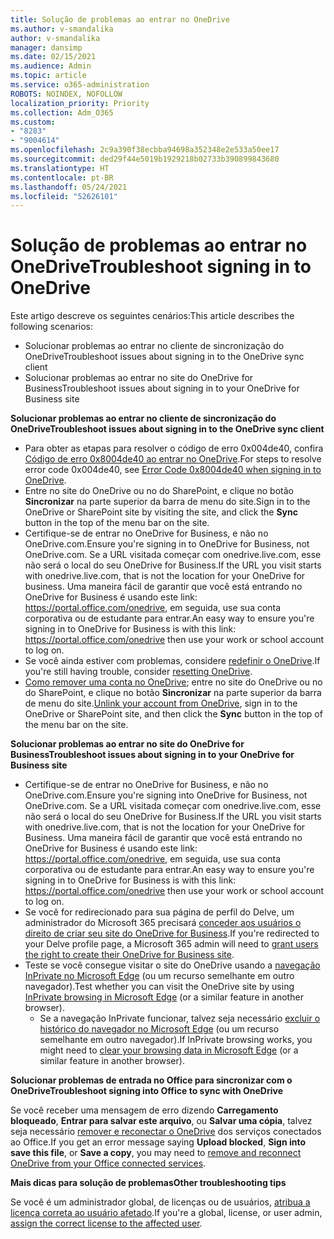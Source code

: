 ```yaml
---
title: Solução de problemas ao entrar no OneDrive
ms.author: v-smandalika
author: v-smandalika
manager: dansimp
ms.date: 02/15/2021
ms.audience: Admin
ms.topic: article
ms.service: o365-administration
ROBOTS: NOINDEX, NOFOLLOW
localization_priority: Priority
ms.collection: Adm_O365
ms.custom:
- "8283"
- "9004614"
ms.openlocfilehash: 2c9a390f38ecbba94698a352348e2e533a50ee17
ms.sourcegitcommit: ded29f44e5019b1929218b02733b390899843680
ms.translationtype: HT
ms.contentlocale: pt-BR
ms.lasthandoff: 05/24/2021
ms.locfileid: "52626101"
---
```

# <a name="troubleshoot-signing-in-to-onedrive"></a><span data-ttu-id="cfdef-102">Solução de problemas ao entrar no OneDrive</span><span class="sxs-lookup"><span data-stu-id="cfdef-102">Troubleshoot signing in to OneDrive</span></span>

<span data-ttu-id="cfdef-103">Este artigo descreve os seguintes cenários:</span><span class="sxs-lookup"><span data-stu-id="cfdef-103">This article describes the following scenarios:</span></span>

- <span data-ttu-id="cfdef-104">Solucionar problemas ao entrar no cliente de sincronização do OneDrive</span><span class="sxs-lookup"><span data-stu-id="cfdef-104">Troubleshoot issues about signing in to the OneDrive sync client</span></span>
- <span data-ttu-id="cfdef-105">Solucionar problemas ao entrar no site do OneDrive for Business</span><span class="sxs-lookup"><span data-stu-id="cfdef-105">Troubleshoot issues about signing in to your OneDrive for Business site</span></span>

<span data-ttu-id="cfdef-106">**Solucionar problemas ao entrar no cliente de sincronização do OneDrive**</span><span class="sxs-lookup"><span data-stu-id="cfdef-106">**Troubleshoot issues about signing in to the OneDrive sync client**</span></span>

- <span data-ttu-id="cfdef-107">Para obter as etapas para resolver o código de erro 0x004de40, confira [Código de erro 0x8004de40 ao entrar no OneDrive](/sharepoint/troubleshoot/administration/error-0x8004de40-in-onedrive).</span><span class="sxs-lookup"><span data-stu-id="cfdef-107">For steps to resolve error code 0x004de40, see [Error Code 0x8004de40 when signing in to OneDrive](/sharepoint/troubleshoot/administration/error-0x8004de40-in-onedrive).</span></span>
- <span data-ttu-id="cfdef-108">Entre no site do OneDrive ou no do SharePoint, e clique no botão **Sincronizar** na parte superior da barra de menu do site.</span><span class="sxs-lookup"><span data-stu-id="cfdef-108">Sign in to the OneDrive or SharePoint site by visiting the site, and click the **Sync** button in the top of the menu bar on the site.</span></span>
- <span data-ttu-id="cfdef-109">Certifique-se de entrar no OneDrive for Business, e não no OneDrive.com.</span><span class="sxs-lookup"><span data-stu-id="cfdef-109">Ensure you're signing in to OneDrive for Business, not OneDrive.com.</span></span> <span data-ttu-id="cfdef-110">Se a URL visitada começar com onedrive.live.com, esse não será o local do seu OneDrive for Business.</span><span class="sxs-lookup"><span data-stu-id="cfdef-110">If the URL you visit starts with onedrive.live.com, that is not the location for your OneDrive for business.</span></span> <span data-ttu-id="cfdef-111">Uma maneira fácil de garantir que você está entrando no OneDrive for Business é usando este link: https://portal.office.com/onedrive, em seguida, use sua conta corporativa ou de estudante para entrar.</span><span class="sxs-lookup"><span data-stu-id="cfdef-111">An easy way to ensure you're signing in to OneDrive for Business is with this link: https://portal.office.com/onedrive then use your work or school account to log on.</span></span>
- <span data-ttu-id="cfdef-112">Se você ainda estiver com problemas, considere [redefinir o OneDrive](https://support.microsoft.com/office/reset-onedrive-34701e00-bf7b-42db-b960-84905399050c).</span><span class="sxs-lookup"><span data-stu-id="cfdef-112">If you're still having trouble, consider [resetting OneDrive](https://support.microsoft.com/office/reset-onedrive-34701e00-bf7b-42db-b960-84905399050c).</span></span>
- <span data-ttu-id="cfdef-113">[Como remover uma conta no OneDrive](https://support.microsoft.com/office/how-to-remove-an-account-in-onedrive-72699268-9e64-45bd-b723-9a19f4512fd1); entre no site do OneDrive ou no do SharePoint, e clique no botão **Sincronizar** na parte superior da barra de menu do site.</span><span class="sxs-lookup"><span data-stu-id="cfdef-113">[Unlink your account from OneDrive](https://support.microsoft.com/office/how-to-remove-an-account-in-onedrive-72699268-9e64-45bd-b723-9a19f4512fd1), sign in to the OneDrive or SharePoint site, and then click the **Sync** button in the top of the menu bar on the site.</span></span>

<span data-ttu-id="cfdef-114">**Solucionar problemas ao entrar no site do OneDrive for Business**</span><span class="sxs-lookup"><span data-stu-id="cfdef-114">**Troubleshoot issues about signing in to your OneDrive for Business site**</span></span>

- <span data-ttu-id="cfdef-115">Certifique-se de entrar no OneDrive for Business, e não no OneDrive.com.</span><span class="sxs-lookup"><span data-stu-id="cfdef-115">Ensure you're signing into OneDrive for Business, not OneDrive.com.</span></span> <span data-ttu-id="cfdef-116">Se a URL visitada começar com onedrive.live.com, esse não será o local do seu OneDrive for Business.</span><span class="sxs-lookup"><span data-stu-id="cfdef-116">If the URL you visit starts with onedrive.live.com, that is not the location for your OneDrive for Business.</span></span> <span data-ttu-id="cfdef-117">Uma maneira fácil de garantir que você está entrando no OneDrive for Business é usando este link: https://portal.office.com/onedrive, em seguida, use sua conta corporativa ou de estudante para entrar.</span><span class="sxs-lookup"><span data-stu-id="cfdef-117">An easy way to ensure you're signing in to OneDrive for Business is with this link: https://portal.office.com/onedrive then use your work or school account to log on.</span></span>
- <span data-ttu-id="cfdef-118">Se você for redirecionado para sua página de perfil do Delve, um administrador do Microsoft 365 precisará [conceder aos usuários o direito de criar seu site do OneDrive for Business](https://support.microsoft.com/office/you-re-redirected-to-your-delve-profile-page-after-you-click-onedrive-on-the-microsoft-365-app-launcher-2af26640-9ddf-46c3-8912-6af30efcc7b0).</span><span class="sxs-lookup"><span data-stu-id="cfdef-118">If you're redirected to your Delve profile page, a Microsoft 365 admin will need to [grant users the right to create their OneDrive for Business site](https://support.microsoft.com/office/you-re-redirected-to-your-delve-profile-page-after-you-click-onedrive-on-the-microsoft-365-app-launcher-2af26640-9ddf-46c3-8912-6af30efcc7b0).</span></span>
- <span data-ttu-id="cfdef-119">Teste se você consegue visitar o site do OneDrive usando a [navegação InPrivate no Microsoft Edge](https://support.microsoft.com/microsoft-edge/browse-inprivate-in-microsoft-edge-e6f47704-340c-7d4f-b00d-d0cf35aa1fcc) (ou um recurso semelhante em outro navegador).</span><span class="sxs-lookup"><span data-stu-id="cfdef-119">Test whether you can visit the OneDrive site by using [InPrivate browsing in Microsoft Edge](https://support.microsoft.com/microsoft-edge/browse-inprivate-in-microsoft-edge-e6f47704-340c-7d4f-b00d-d0cf35aa1fcc) (or a similar feature in another browser).</span></span>
    - <span data-ttu-id="cfdef-120">Se a navegação InPrivate funcionar, talvez seja necessário [excluir o histórico do navegador no Microsoft Edge](https://support.microsoft.com/microsoft-edge/view-and-delete-browser-history-in-microsoft-edge-00cf7943-a9e1-975a-a33d-ac10ce454ca4) (ou um recurso semelhante em outro navegador).</span><span class="sxs-lookup"><span data-stu-id="cfdef-120">If InPrivate browsing works, you might need to [clear your browsing data in Microsoft Edge](https://support.microsoft.com/microsoft-edge/view-and-delete-browser-history-in-microsoft-edge-00cf7943-a9e1-975a-a33d-ac10ce454ca4) (or a similar feature in another browser).</span></span>

<span data-ttu-id="cfdef-121">**Solucionar problemas de entrada no Office para sincronizar com o OneDrive**</span><span class="sxs-lookup"><span data-stu-id="cfdef-121">**Troubleshoot signing into Office to sync with OneDrive**</span></span>

<span data-ttu-id="cfdef-122">Se você receber uma mensagem de erro dizendo **Carregamento bloqueado**, **Entrar para salvar este arquivo**, ou **Salvar uma cópia**, talvez seja necessário [remover e reconectar o OneDrive](https://support.microsoft.com/office/how-to-resolve-upload-blocked-sign-into-save-this-file-or-save-a-copy-error-messages-32c7340c-f5fb-4ca0-a829-65d8120f81f8) dos serviços conectados ao Office.</span><span class="sxs-lookup"><span data-stu-id="cfdef-122">If you get an error message saying **Upload blocked**, **Sign into save this file**, or **Save a copy**, you may need to [remove and reconnect OneDrive from your Office connected services](https://support.microsoft.com/office/how-to-resolve-upload-blocked-sign-into-save-this-file-or-save-a-copy-error-messages-32c7340c-f5fb-4ca0-a829-65d8120f81f8).</span></span>

<span data-ttu-id="cfdef-123">**Mais dicas para solução de problemas**</span><span class="sxs-lookup"><span data-stu-id="cfdef-123">**Other troubleshooting tips**</span></span>

<span data-ttu-id="cfdef-124">Se você é um administrador global, de licenças ou de usuários, [atribua a licença correta ao usuário afetado](/microsoft-365/admin/manage/assign-licenses-to-users).</span><span class="sxs-lookup"><span data-stu-id="cfdef-124">If you're a global, license, or user admin, [assign the correct license to the affected user](/microsoft-365/admin/manage/assign-licenses-to-users).</span></span>

